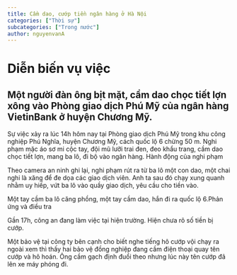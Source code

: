 ```yaml
---
title: Cầm dao, cướp tiền ngân hàng ở Hà Nội
categories: ["Thời sự"]
subcategories: ["Trong nước"]
author: nguyenvanA
---
```

# Diễn biến vụ việc

## Một người đàn ông bịt mặt, cầm dao chọc tiết lợn xông vào Phòng giao dịch Phú Mỹ của ngân hàng VietinBank ở huyện Chương Mỹ.​

Sự việc xảy ra lúc 14h hôm nay tại Phòng giao dịch Phú Mỹ trong khu công nghiệp Phú Nghĩa, huyện Chương Mỹ, cách quốc lộ 6 chừng 50 m. Nghi phạm mặc áo sơ mi cộc tay, đội mũ lưỡi trai đen, đeo khẩu trang, cầm dao chọc tiết lợn, mang ba lô, đi bộ vào ngân hàng.​
Hành động của nghi phạm

Theo camera an ninh ghi lại, nghi phạm rút ra từ ba lô một con dao, một chai nghi là xăng để đe dọa các giao dịch viên. Anh ta sau đó chạy xung quanh nhằm uy hiếp, vứt ba lô vào quầy giao dịch, yêu cầu cho tiền vào.​

Một tay cầm ba lô căng phồng, một tay cầm dao, hắn đi ra quốc lộ 6.​
Phản ứng và điều tra

Gần 17h, công an đang làm việc tại hiện trường. Hiện chưa rõ số tiền bị cướp.​

Một bảo vệ tại công ty bên cạnh cho biết nghe tiếng hô cướp vội chạy ra ngoài xem thì thấy hai bảo vệ đồng nghiệp đang cầm điện thoại quay tên cướp và hô hoán. Ông cầm gạch định đuổi theo nhưng lúc này tên cướp đã lên xe máy phóng đi.​
